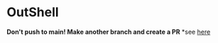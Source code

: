 # OutShell

**Don't push to main! Make another branch and create a PR**
*see [here](https://github.com/costinsin/gi)